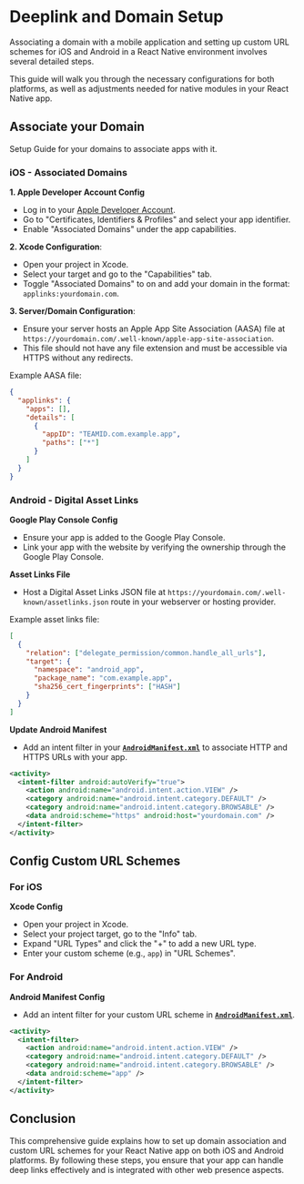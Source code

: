 # Deeplink and Domain Setup

Associating a domain with a mobile application and setting up custom URL schemes for iOS and Android in a React Native environment involves several detailed steps.

This guide will walk you through the necessary configurations for both platforms, as well as adjustments needed for native modules in your React Native app.

## Associate your Domain

Setup Guide for your domains to associate apps with it.

### iOS - Associated Domains

**1. Apple Developer Account Config**

- Log in to your [Apple Developer Account](https://developer.apple.com/).
- Go to "Certificates, Identifiers & Profiles" and select your app identifier.
- Enable "Associated Domains" under the app capabilities.

**2. Xcode Configuration**:

- Open your project in Xcode.
- Select your target and go to the "Capabilities" tab.
- Toggle "Associated Domains" to on and add your domain in the format: `applinks:yourdomain.com`.

**3. Server/Domain Configuration**:

- Ensure your server hosts an Apple App Site Association (AASA) file at `https://yourdomain.com/.well-known/apple-app-site-association`.
- This file should not have any file extension and must be accessible via HTTPS without any redirects.

Example AASA file:

```json
{
  "applinks": {
    "apps": [],
    "details": [
      {
        "appID": "TEAMID.com.example.app",
        "paths": ["*"]
      }
    ]
  }
}
```

### Android - Digital Asset Links

**Google Play Console Config**

- Ensure your app is added to the Google Play Console.
- Link your app with the website by verifying the ownership through the Google Play Console.

**Asset Links File**

- Host a Digital Asset Links JSON file at `https://yourdomain.com/.well-known/assetlinks.json` route in your webserver or hosting provider.

Example asset links file:

```json
[
  {
    "relation": ["delegate_permission/common.handle_all_urls"],
    "target": {
      "namespace": "android_app",
      "package_name": "com.example.app",
      "sha256_cert_fingerprints": ["HASH"]
    }
  }
]
```

**Update Android Manifest**

- Add an intent filter in your **[`AndroidManifest.xml`](/frontend/android/app/src/main/AndroidManifest.xml)** to associate HTTP and HTTPS URLs with your app.

```xml
<activity>
  <intent-filter android:autoVerify="true">
    <action android:name="android.intent.action.VIEW" />
    <category android:name="android.intent.category.DEFAULT" />
    <category android:name="android.intent.category.BROWSABLE" />
    <data android:scheme="https" android:host="yourdomain.com" />
  </intent-filter>
</activity>
```

## Config Custom URL Schemes

### For iOS

**Xcode Config**

- Open your project in Xcode.
- Select your project target, go to the "Info" tab.
- Expand "URL Types" and click the "+" to add a new URL type.
- Enter your custom scheme (e.g., `app`) in "URL Schemes".

### For Android

**Android Manifest Config**

- Add an intent filter for your custom URL scheme in **[`AndroidManifest.xml`](/frontend/android/app/src/main/AndroidManifest.xml)**.

```xml
<activity>
  <intent-filter>
    <action android:name="android.intent.action.VIEW" />
    <category android:name="android.intent.category.DEFAULT" />
    <category android:name="android.intent.category.BROWSABLE" />
    <data android:scheme="app" />
  </intent-filter>
</activity>
```

## Conclusion

This comprehensive guide explains how to set up domain association and custom URL schemes for your React Native app on both iOS and Android platforms. By following these steps, you ensure that your app can handle deep links effectively and is integrated with other web presence aspects.
